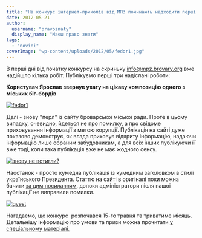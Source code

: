 ```yaml
---
title: "На конкурс інтернет-приколів від МПЗ починають надходити перші роботи!"
date: 2012-05-21
author: 
  username: "pravoznaty"
  display_name: "Маєш право знати"
tags: 
  - "novini"
coverImage: "wp-content/uploads/2012/05/fedor1.jpg"
---
```


В перші дні від початку конкурсу на скриньку [info@mpz.brovary.org](mailto:info@mpz.brovary.org) вже надійшло кілька робіт. Публікуємо перші три надіслані роботи:

**Користувач Ярослав звернув увагу на цікаву композицію одного з міських біг-бордів**

[![](https://mpz.brovary.org/wp-content/uploads/2012/05/fedor1.jpg "fedor1")](https://mpz.brovary.org/wp-content/uploads/2012/05/fedor1.jpg)

Далі - знову "перл" із сайту броварської міської ради. Проте в цьому випадку, очевидно, йдеться не про помилку, а про свідоме приховування інформації з метою корупції. Публікація на сайті дуже показово демонструє, як влада приховує відкриту інформацію, надаючи інформацію лише обраним забудовникам, а для всіх інших публікуючи її вже тоді, коли така публікація вже не має жодного сенсу.

[![](https://mpz.brovary.org/wp-content/uploads/2012/05/982373_scho-znovu-ne-vstigli_demotivators_ru.jpg "знову не встигли?")](https://mpz.brovary.org/wp-content/uploads/2012/05/982373_scho-znovu-ne-vstigli_demotivators_ru.jpg)

Наостанок - просто кумедна публікація із кумедним заголовком в стилі українського Президента. Статтю на сайті в оригіналі поки можна бачити [за цим посиланням](https://brovary.kiev.ua/%C2%AB%D1%94vro-qvest-2012%C2%BB), допоки адміністратори після нашої публікації не виправили помилки.

[![](https://mpz.brovary.org/wp-content/uploads/2012/05/686500_uvknt-dlya-sebe-brovari_demotivators_ru.jpg "qvest")](https://mpz.brovary.org/wp-content/uploads/2012/05/686500_uvknt-dlya-sebe-brovari_demotivators_ru.jpg)

Нагадаємо, що конкурс  розпочався 15-го травня та триватиме місяць. Детальнішу інформацію про умови та призи можна прочитати [у спеціальному матеріалі.](https://mpz.brovary.org/mayesh-pravo-znati-ogoloshuye-konkurs-internet-prikoliv/)
